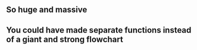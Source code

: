 ## So huge and massive
## You could have made separate functions instead of a giant and strong flowchart